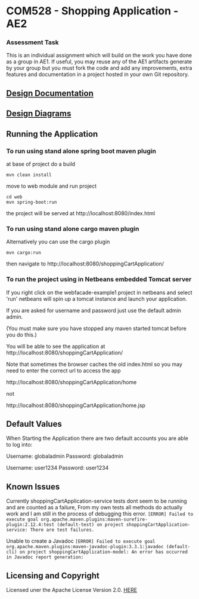 # COM528 - Shopping Application - AE2

### Assessment Task 
This is an individual assignment which will build on the work you have done as a group in AE1. If useful, you may reuse any of the AE1 artifacts generate by your group but you must fork the code and add any improvements, extra features and documentation in a project hosted in your own Git repository. 

[Design Documentation](./UMLmodel/DESIGNDOCUMENTATION.md)
------------------------------------------------------------------
[Design Diagrams](./UMLmodel/DESIGNDIAGRAM.md)
------------------------------------------------------------------


## Running the Application

### To run using stand alone spring boot maven plugin

at base of project do a build
```
mvn clean install
```
move to web module and run project
```
cd web
mvn spring-boot:run
```
the project will be served at http://localhost:8080/index.html

### To run using stand alone cargo maven plugin

Alternatively you can use the cargo plugin
```
mvn cargo:run
```
then navigate to http://localhost:8080/shoppingCartApplication/


### To run the project using  in Netbeans embedded Tomcat server

If you right click on the webfacade-example1 project in netbeans and select 'run' netbeans will spin up a tomcat instance and launch your application.

If you are asked for username and password just use the default admin admin.
 
(You must make sure you have stopped any maven started tomcat before you do this.)

You will be able to see the application at http://localhost:8080/shoppingCartApplication/

Note that sometimes the browser caches the old index.html so you may need to enter the correct url to access the app

http://localhost:8080/shoppingCartApplication/home

not

http://localhost:8080/shoppingCartApplication/home.jsp

## Default Values
When Starting the Application there are two default accounts you are able to log into:

Username: globaladmin
Password: globaladmin

Username: user1234
Password: user1234

## Known Issues

Currently shoppingCartApplication-service tests dont seem to be running and are counted as a failure, From my own tests all methods do actually work and I am still in the process of debugging this error.
`[ERROR] Failed to execute goal org.apache.maven.plugins:maven-surefire-plugin:2.12.4:test (default-test) on project shoppingCartApplication-service: There are test failures.`


Unable to create a Javadoc
`[ERROR] Failed to execute goal org.apache.maven.plugins:maven-javadoc-plugin:3.3.1:javadoc (default-cli) on project shoppingCartApplication-model: An error has occurred in Javadoc report generation:`

## Licensing and Copyright

Licensed uner the Apache License Version 2.0. [HERE](https://github.com/5islaj05/A6-Bank-assessment/blob/master/LICENSE)
